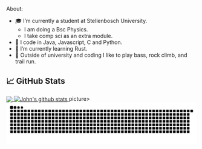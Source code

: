 About:
- 🎓 I’m currently a student at Stellenbosch University.
   - I am doing a Bsc Physics.
   - I take comp sci as an extra module. 
- 🔭 I code in Java, Javascript, C and Python.
- 🌱 I’m currently learning Rust.
- 🎸 Outside of university and coding I like to play bass, rock climb, and trail run.

## &#x1f4c8; GitHub Stats
<a href="https://github.com/Jhone-Paul/Jhone-Paul">
  <img align="center" src="https://github-readme-stats.vercel.app/api/top-langs/?username=Jhone-Paul&langs_count=3&theme=github_dark" />
</a>
<a href="https://github.com/Jhone-Paul/Jhone-Paul">
  <img align="center" src="https://github-readme-stats.vercel.app/api?username=Jhone-Paul&show_icons=true&theme=github_dark" alt="John's github stats" />
</a>
picture>
  <source media="(prefers-color-scheme: dark)" srcset="github-snake-dark.svg" />
  <source media="(prefers-color-scheme: light)" srcset="github-snake.svg" />
  <img alt="github-snake" src="github-snake.svg" />
</picture>
